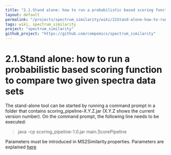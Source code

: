 ```yaml
---
title: "2.1.Stand alone: how to run a probabilistic based scoring function to compare two given spectra data sets"
layout: default
permalink: "/projects/spectrum_similarity/wiki/21Stand-alone-how-to-run-a-probabilistic-based-scoring-function-to-compare-two-given-spectra-data-sets"
tags: wiki, spectrum_similarity
project: "spectrum_similarity"
github_project: "https://github.com/compomics/spectrum_similarity"
---
```


# 2.1.Stand alone: how to run a probabilistic based scoring function to compare two given spectra data sets
The stand-alone tool can be started by running a command prompt in a folder that contains scoring_pipeline-X.Y.Z.jar (X.Y.Z shows the current version number). On the command prompt, the following line needs to be executed:

> java -cp scoring_pipeline-1.0.jar main.ScorePipeline
 
Parameters must be introduced in MS2Similarity.properties. Parameters are explained [here](https://github.com/compomics/spectrum_similarity/wiki/Setting-parameters-for-the-stand-alone-application-%28MS2Similarity.properties%29)